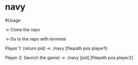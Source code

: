 # navy

#Usage

-> Clone the repo

-> Go to the repo with terminal

Player 1:   (return pid)
  -> ./navy [filepath pos player1] 
 
Player 2:   (launch the game)
  -> ./navy [pid] [filepath pos player2]
